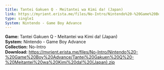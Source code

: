 ```yaml
---
title: Tantei Gakuen Q - Meitantei wa Kimi da! (Japan)
link: https://myrient.erista.me/files/No-Intro/Nintendo%20-%20Game%20Boy%20Advance/Tantei%20Gakuen%20Q%20-%20Meitantei%20wa%20Kimi%20da!%20(Japan).zip
type: single1
System: Nintendo - Game Boy Advance
---
```

<b>Game:</b> Tantei Gakuen Q - Meitantei wa Kimi da! (Japan)<br>
<b>System:</b> Nintendo - Game Boy Advance<br>
<b>Collection:</b> No-Intro<br>
<b>Download:</b> https://myrient.erista.me/files/No-Intro/Nintendo%20-%20Game%20Boy%20Advance/Tantei%20Gakuen%20Q%20-%20Meitantei%20wa%20Kimi%20da!%20(Japan).zip